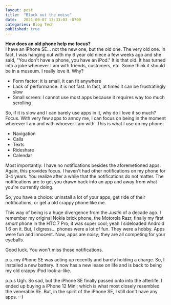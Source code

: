 ```yaml
---
layout: post
title:  "Block out the noise"
date:   2021-09-07 13:33:03 -0700
categories: Blog Tech
published: true
---
```

**How does an old phone help me focus?** <br />
I have an iPhone SE... not the new one, but the old one. The very old one. In fact, I was hanging out with my 6 year old niece a few weeks ago and she said, "You don't have a phone, you have an iPod." It is that old. It has turned into a joke whenever I am with friends, customers, etc. Some think it should be in a museum. I really love it. Why? 
* Form factor: it is small, it can fit anywhere
* Lack of performance: it is not fast. In fact, at times it can be frustratingly slow
* Small screen: I cannot use most apps because it requires way too much scrolling

So, if it is slow and I can barely use apps in it, why do I love it so much? Focus. With very few apps to annoy me, I can focus on being in the moment wherever I am and with whoever I am with. This is what I use on my phone:
* Navigation
* Calls
* Texts
* Rideshare
* Calendar

Most importantly: I have no notifications besides the aforemetioned apps. Again, this provides focus. I haven't had other notifications on my phone for 3-4 years. You realize after a while that the notifications do not matter. The notifications are to get you drawn back into an app and away from what you're currently doing. 

So, you have a choice: uninstall a lot of your apps, get ride of their notifications, or get a old crappy phone like me. 

This way of being is a huge divergence from the _Justin_ of a decade ago. I remember my original Nokia brick phone, the Motorola Razr, finally my first _smart_ phone in the HTC 7 Pro; it was super cool; yeah I sideloaded Android 1.6 on it. But, I digress... phones were a lot of fun. They were a hobby. Apps were fun and innocent. Now, apps are noisy; they are all competing for your eyeballs. 

Good luck. You won't miss those notifications.

p.s. my iPhone SE was acting up recently and barely holding a charge. So, I installed a new battery. It now has a new lease on life and is back to being my old crappy iPod look-a-like.

p.p.s Ugh. So sad, but the iPhone SE finally passed onto into the afterlife. I ended up buying a iPhone 12 Mini; which is what most closely resembled the venerable SE. But, in the spirit of the iPhone SE, I still don't have any apps. :-) 